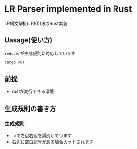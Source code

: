 # LR Parser implemented in Rust
LR構文解析(LR(0))法のRust実装

## Uasage(使い方)
`reducer`が生成規則に対応しています

```sh
cargo run
```

## 前提
- rustが実行できる環境

## 生成規則の書き方

### 生成規則
- `->`で左辺右辺を識別しています
- 右辺に空白記号がある場合カットされます
